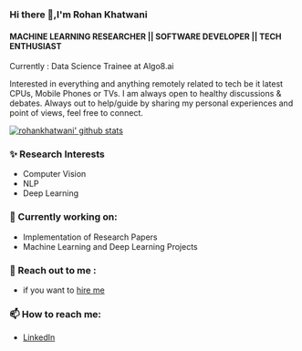 ### Hi there 👋,I'm Rohan Khatwani
#### MACHINE LEARNING RESEARCHER || SOFTWARE DEVELOPER || TECH ENTHUSIAST

Currently : Data Science Trainee at Algo8.ai

Interested in everything and anything remotely related to tech be it latest CPUs, Mobile Phones or TVs. I am always open to healthy discussions & debates.
Always out to help/guide by sharing my personal experiences and point of views, feel free to connect.


[![rohankhatwani' github stats](https://github-readme-stats.vercel.app/api?username=rohankhatwani&include_all_commits=true&show_icons=true&hide_title=true&hide_border=true)](https://github.com/rohankhatwani)

### ✨ Research Interests
- Computer Vision
- NLP 
- Deep Learning

### 🔭 Currently working on:
- Implementation of Research Papers
- Machine Learning and Deep Learning Projects

### 💬 Reach out to me :
- if you want to [hire me](https://drive.google.com/file/d/1EKZenf9rCt_3zD4GpGsc-vQfznT1c5fv/view?usp=sharing)

### 📫 How to reach me:
- [LinkedIn](https://www.linkedin.com/in/rohan-khatwani-5b22a715a/)

<!--
**rohankhatwani/rohankhatwani** is a ✨ _special_ ✨ repository because its `README.md` (this file) appears on your GitHub profile.


<!---
rohankhatwani/rohankhatwani is a ✨ special ✨ repository because its `README.md` (this file) appears on your GitHub profile.
You can click the Preview link to take a look at your changes.
--->
